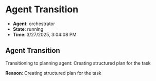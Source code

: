 # Agent Transition

- **Agent**: orchestrator
- **State**: running
- **Time**: 3/27/2025, 3:04:08 PM

## Agent Transition

Transitioning to planning agent: Creating structured plan for the task

**Reason**: Creating structured plan for the task

